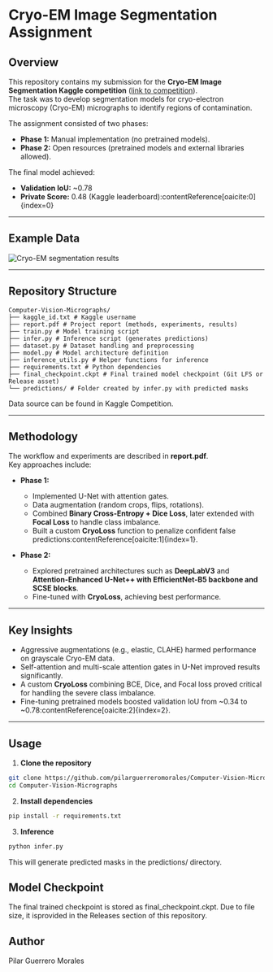 # Cryo-EM Image Segmentation Assignment

## Overview
This repository contains my submission for the **Cryo-EM Image Segmentation Kaggle competition** ([link to competition](https://www.kaggle.com/t/c29f285514e9414dbc5d77861425f9e6)).  
The task was to develop segmentation models for cryo-electron microscopy (Cryo-EM) micrographs to identify regions of contamination.  

The assignment consisted of two phases:
- **Phase 1:** Manual implementation (no pretrained models).  
- **Phase 2:** Open resources (pretrained models and external libraries allowed).  

The final model achieved:
- **Validation IoU:** ~0.78  
- **Private Score:** 0.48 (Kaggle leaderboard):contentReference[oaicite:0]{index=0}  

---

## Example Data

![Cryo-EM segmentation results](path/to/your/image.png)

---

## Repository Structure
```text
Computer-Vision-Micrographs/
├── kaggle_id.txt # Kaggle username
├── report.pdf # Project report (methods, experiments, results)
├── train.py # Model training script
├── infer.py # Inference script (generates predictions)
├── dataset.py # Dataset handling and preprocessing
├── model.py # Model architecture definition
├── inference_utils.py # Helper functions for inference
├── requirements.txt # Python dependencies
├── final_checkpoint.ckpt # Final trained model checkpoint (Git LFS or Release asset)
└── predictions/ # Folder created by infer.py with predicted masks
```
Data source can be found in Kaggle Competition.

---

## Methodology
The workflow and experiments are described in **report.pdf**.  
Key approaches include:

- **Phase 1:**  
  - Implemented U-Net with attention gates.  
  - Data augmentation (random crops, flips, rotations).  
  - Combined **Binary Cross-Entropy + Dice Loss**, later extended with **Focal Loss** to handle class imbalance.  
  - Built a custom **CryoLoss** function to penalize confident false predictions:contentReference[oaicite:1]{index=1}.  

- **Phase 2:**  
  - Explored pretrained architectures such as **DeepLabV3** and **Attention-Enhanced U-Net++ with EfficientNet-B5 backbone and SCSE blocks**.  
  - Fine-tuned with **CryoLoss**, achieving best performance.  

---

## Key Insights
- Aggressive augmentations (e.g., elastic, CLAHE) harmed performance on grayscale Cryo-EM data.  
- Self-attention and multi-scale attention gates in U-Net improved results significantly.  
- A custom **CryoLoss** combining BCE, Dice, and Focal loss proved critical for handling the severe class imbalance.  
- Fine-tuning pretrained models boosted validation IoU from ~0.34 to ~0.78:contentReference[oaicite:2]{index=2}.  

---

## Usage

1. **Clone the repository**
```bash
git clone https://github.com/pilarguerreromorales/Computer-Vision-Micrographs.git
cd Computer-Vision-Micrographs
```

2. **Install dependencies**
```bash
pip install -r requirements.txt
```

3. **Inference**
```bash
python infer.py
```
This will generate predicted masks in the predictions/ directory.

##  Model Checkpoint
The final trained checkpoint is stored as final_checkpoint.ckpt.
Due to file size, it isprovided in the Releases section of this repository.

## Author
Pilar Guerrero Morales
